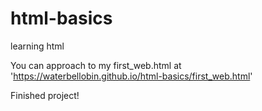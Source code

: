 # html-basics
learning html

You can approach to my first_web.html at 'https://waterbellobin.github.io/html-basics/first_web.html'

Finished project!